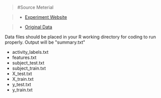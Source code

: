 > #Source Meterial

> - [Experiment Website](http://archive.ics.uci.edu/ml/datasets/Human+Activity+Recognition+Using+Smartphones) 

> - [Original Data](https://d396qusza40orc.cloudfront.net/getdata%2Fprojectfiles%2FUCI%20HAR%20Dataset.zip)

Data files should be placed in your R working directory for coding to run properly. Output will be "summary.txt"

- activity_labels.txt
- features.txt
- subject_test.txt
- subject_train.txt
- X_test.txt
- X_train.txt
- y_test.txt
- y_train.txt
